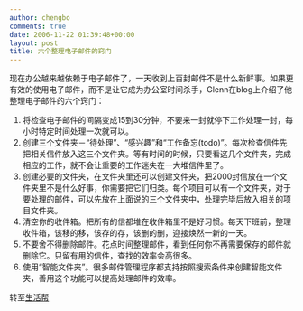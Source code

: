```yaml
---
author: chengbo
comments: true
date: 2006-11-22 01:39:48+00:00
layout: post
title: 六个整理电子邮件的窍门
---
```


现在办公越来越依赖于电子邮件了，一天收到上百封邮件不是什么新鲜事。如果更有效的使用电子邮件，而不是让它成为办公室时间杀手，Glenn在blog上介绍了他整理电子邮件的六个窍门：

  1. 将检查电子邮件的间隔变成15到30分钟，不要来一封就停下工作处理一封，每小时特定时间处理一次就可以。
  2. 创建三个文件夹－“待处理”、“感兴趣”和“工作备忘(todo)”。每次检查信件先把相关信件放入这三个文件夹。等有时间的时候，只要看这几个文件夹，完成相应的工作，就不会让重要的工作迷失在一大堆信件里了。
  3. 创建必要的文件夹，在文件夹里还可以创建文件夹，把2000封信放在一个文件夹里不是什么好事，你需要把它们归类。每个项目可以有一个文件夹，对于要处理的邮件，可以先放在上面说的三个文件夹中，处理完毕后放入相关的项目文件夹。
  4. 清空你的收件箱。把所有的信都堆在收件箱里不是好习惯。每天下班前，整理收件箱，该移的移，该存的存，该删的删，迎接焕然一新的一天。
  5. 不要舍不得删除邮件。花点时间整理邮件，看到任何你不再需要保存的邮件就删除它。只留有用的信件，查找的效率会高很多。
  6. 使用“智能文件夹”。很多邮件管理程序都支持按照搜索条件来创建智能文件夹，善用这个功能可以提高处理邮件的效率。

转至[生活帮](http://www.lifebang.com/archives/142)

